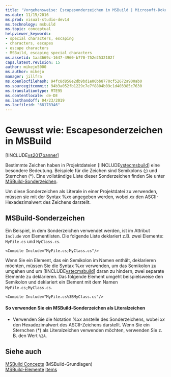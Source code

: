 ```yaml
---
title: 'Vorgehensweise: Escapesonderzeichen in MSBuild | Microsoft-Dokumentation'
ms.date: 11/15/2016
ms.prod: visual-studio-dev14
ms.technology: msbuild
ms.topic: conceptual
helpviewer_keywords:
- special characters, escaping
- characters, escapes
- escape characters
- MSBuild, escaping special characters
ms.assetid: 1aa3669c-1647-4960-b770-752e2532102f
caps.latest.revision: 15
author: mikejo5000
ms.author: mikejo
manager: jillfra
ms.openlocfilehash: 94fc8d858e2db9bd1e00bb8770cf52672a900ab0
ms.sourcegitcommit: 94b3a052fb1229c7e7f8804b09c1d403385c7630
ms.translationtype: MTE95
ms.contentlocale: de-DE
ms.lasthandoff: 04/23/2019
ms.locfileid: "68178346"
---
```

# <a name="how-to-escape-special-characters-in-msbuild"></a>Gewusst wie: Escapesonderzeichen in MSBuild
[!INCLUDE[vs2017banner](../includes/vs2017banner.md)]

Bestimmte Zeichen haben in Projektdateien [!INCLUDE[vstecmsbuild](../includes/vstecmsbuild-md.md)] eine besondere Bedeutung. Beispiele für die Zeichen sind Semikolons (;) und Sternchen (*). Eine vollständige Liste dieser Sonderzeichen finden Sie unter [MSBuild-Sonderzeichen](../msbuild/msbuild-special-characters.md).  
  
 Um diese Sonderzeichen als Literale in einer Projektdatei zu verwenden, müssen sie mit der Syntax %*xx* angegeben werden, wobei *xx* den ASCII-Hexadezimalwert des Zeichens darstellt.  
  
## <a name="msbuild-special-characters"></a>MSBuild-Sonderzeichen  
 Ein Beispiel, in dem Sonderzeichen verwendet werden, ist im Attribut `Include` von Elementlisten. Die folgende Liste deklariert z.B. zwei Elemente: `MyFile.cs` und `MyClass.cs`.  
  
```  
<Compile Include="MyFile.cs;MyClass.cs"/>  
```  
  
 Wenn Sie ein Element, das ein Semikolon im Namen enthält, deklarieren möchten, müssen Sie die Syntax %*xx* verwenden, um das Semikolon zu umgehen und um [!INCLUDE[vstecmsbuild](../includes/vstecmsbuild-md.md)] daran zu hindern, zwei separate Elemente zu deklarieren. Das folgende Element umgeht beispielsweise den Semikolon und deklariert ein Element mit dem Namen `MyFile.cs;MyClass.cs`.  
  
```  
<Compile Include="MyFile.cs%3BMyClass.cs"/>  
```  
  
#### <a name="to-use-an-msbuild-special-character-as-a-literal-character"></a>So verwenden Sie ein MSBuild-Sonderzeichen als Literalzeichen  
  
- Verwenden Sie die Notation %*xx* anstelle des Sonderzeichens, wobei *xx* den Hexadezimalwert des ASCII-Zeichens darstellt. Wenn Sie ein Sternchen (*) als Literalzeichen verwenden möchten, verwenden Sie z. B. den Wert `%2A`.  
  
## <a name="see-also"></a>Siehe auch  
 [MSBuild Concepts](../msbuild/msbuild-concepts.md)  (MSBuild-Grundlagen)  
 [MSBuild-Elemente](msbuild.md) [Items](../msbuild/msbuild-items.md)
